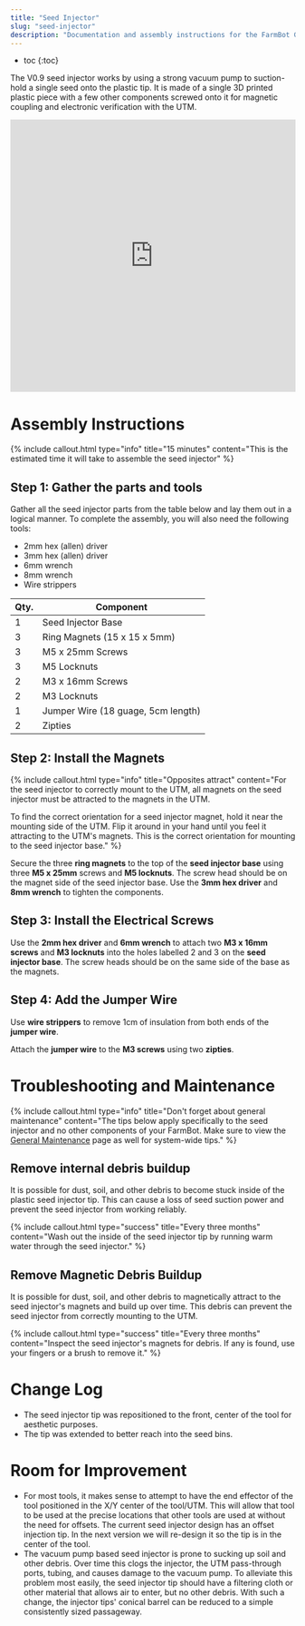 ```yaml
---
title: "Seed Injector"
slug: "seed-injector"
description: "Documentation and assembly instructions for the FarmBot Genesis Seed Injector"
---
```


* toc
{:toc}

The V0.9 seed injector works by using a strong vacuum pump to suction-hold a single seed onto the plastic tip. It is made of a single 3D printed plastic piece with a few other components screwed onto it for magnetic coupling and electronic verification with the UTM.

<iframe width="100%" height="480" src="https://sketchfab.com/models/8b911ee71b9346e592a1e5d64135e4a1/embed?ui_controls=0&amp;ui_infos=0&amp;ui_related=0" frameborder="0" allowfullscreen mozallowfullscreen="true" webkitallowfullscreen="true" onmousewheel=""></iframe>






# Assembly Instructions



{%
include callout.html
type="info"
title="15 minutes"
content="This is the estimated time it will take to assemble the seed injector"
%}

## Step 1: Gather the parts and tools
Gather all the seed injector parts from the table below and lay them out in a logical manner. To complete the assembly, you will also need the following tools:
* 2mm hex (allen) driver
* 3mm hex (allen) driver
* 6mm wrench
* 8mm wrench
* Wire strippers

|Qty.                          |Component                     |
|------------------------------|------------------------------|
|1                             |Seed Injector Base
|3                             |Ring Magnets (15 x 15 x 5mm)
|3                             |M5 x 25mm Screws
|3                             |M5 Locknuts
|2                             |M3 x 16mm Screws
|2                             |M3 Locknuts
|1                             |Jumper Wire (18 guage, 5cm length)
|2                             |Zipties

## Step 2: Install the Magnets

{%
include callout.html
type="info"
title="Opposites attract"
content="For the seed injector to correctly mount to the UTM, all magnets on the seed injector must be attracted to the magnets in the UTM.

To find the correct orientation for a seed injector magnet, hold it near the mounting side of the UTM. Flip it around in your hand until you feel it attracting to the UTM's magnets. This is the correct orientation for mounting to the seed injector base."
%}

Secure the three **ring magnets** to the top of the **seed injector base** using three **M5 x 25mm** screws and **M5 locknuts**. The screw head should be on the magnet side of the seed injector base. Use the **3mm hex driver** and **8mm wrench** to tighten the components.


## Step 3: Install the Electrical Screws
Use the **2mm hex driver** and **6mm wrench** to attach two **M3 x 16mm screws** and **M3 locknuts** into the holes labelled 2 and 3 on the **seed injector base**. The screw heads should be on the same side of the base as the magnets.


## Step 4: Add the Jumper Wire
Use **wire strippers** to remove 1cm of insulation from both ends of the **jumper wire**.


Attach the **jumper wire** to the **M3 screws** using two **zipties**.




# Troubleshooting and Maintenance



{%
include callout.html
type="info"
title="Don't forget about general maintenance"
content="The tips below apply specifically to the seed injector and no other components of your FarmBot. Make sure to view the [General Maintenance](maintenance-guide.md) page as well for system-wide tips."
%}

## Remove internal debris buildup
It is possible for dust, soil, and other debris to become stuck inside of the plastic seed injector tip. This can cause a loss of seed suction power and prevent the seed injector from working reliably.

{%
include callout.html
type="success"
title="Every three months"
content="Wash out the inside of the seed injector tip by running warm water through the seed injector."
%}

## Remove Magnetic Debris Buildup
It is possible for dust, soil, and other debris to magnetically attract to the seed injector's magnets and build up over time. This debris can prevent the seed injector from correctly mounting to the UTM.

{%
include callout.html
type="success"
title="Every three months"
content="Inspect the seed injector's magnets for debris. If any is found, use your fingers or a brush to remove it."
%}



# Change Log

* The seed injector tip was repositioned to the front, center of the tool for aesthetic purposes.
* The tip was extended to better reach into the seed bins.

# Room for Improvement

* For most tools, it makes sense to attempt to have the end effector of the tool positioned in the X/Y center of the tool/UTM. This will allow that tool to be used at the precise locations that other tools are used at without the need for offsets. The current seed injector design has an offset injection tip. In the next version we will re-design it so the tip is in the center of the tool.
* The vacuum pump based seed injector is prone to sucking up soil and other debris. Over time this clogs the injector, the UTM pass-through ports, tubing, and causes damage to the vacuum pump. To alleviate this problem most easily, the seed injector tip should have a filtering cloth or other material that allows air to enter, but no other debris. With such a change, the injector tips' conical barrel can be reduced to a simple consistently sized passageway.
